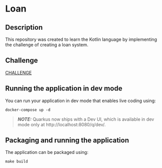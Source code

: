 # Loan

## Description
This repository was created to learn the Kotlin language by implementing the challenge of creating a loan system.

## Challenge
[CHALLENGE](CHALLENGE.md)

## Running the application in dev mode

You can run your application in dev mode that enables live coding using:
```shell script
docker-compose up -d
```

> **_NOTE:_**  Quarkus now ships with a Dev UI, which is available in dev mode only at http://localhost:8080/q/dev/.

## Packaging and running the application

The application can be packaged using:
```shell script
make build 
```